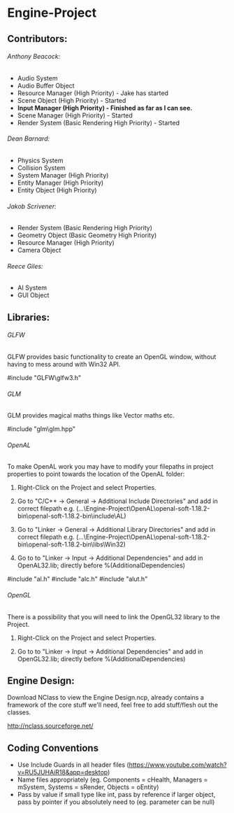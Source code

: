# Engine-Project

## Contributors:

###### Anthony Beacock:
- Audio System
- Audio Buffer Object
- Resource Manager (High Priority) - Jake has started
- Scene Object (High Priority) - Started
- **Input Manager (High Priority) - Finished as far as I can see.**
- Scene Manager (High Priority) - Started
- Render System (Basic Rendering High Priority) - Started

###### Dean Barnard:
- Physics System
- Collision System
- System Manager (High Priority)
- Entity Manager (High Priority)
- Entity Object (High Priority)

###### Jakob Scrivener:
- Render System (Basic Rendering High Priority)
- Geometry Object (Basic Geometry High Priority)
- Resource Manager (High Priority)
- Camera Object

###### Reece Giles:
- AI System
- GUI Object

## Libraries:

###### GLFW

GLFW provides basic functionality to create an OpenGL window, without having to mess around with Win32 API. 

#include "GLFW\glfw3.h"

###### GLM

GLM provides magical maths things like Vector maths etc.

#include "glm\glm.hpp"

###### OpenAL

To make OpenAL work you may have to modify your filepaths in project properties to point towards the location of the OpenAL folder:

1. Right-Click on the Project and select Properties.

2. Go to "C/C++ -> General -> Additional Include Directories" and add in correct filepath e.g.
	(...\Engine-Project\OpenAL\openal-soft-1.18.2-bin\openal-soft-1.18.2-bin\include\AL)

3. Go to "Linker -> General -> Additional Library Directories" and add in correct filepath e.g.
	(...\Engine-Project\OpenAL\openal-soft-1.18.2-bin\openal-soft-1.18.2-bin\libs\Win32)

4. Go to to "Linker -> Input -> Additional Dependencies" and add in OpenAL32.lib; directly before %(AdditionalDependencies)

#include "al.h" 
#include "alc.h" 
#include "alut.h"

###### OpenGL

There is a possibility that you will need to link the OpenGL32 library to the Project.

1. Right-Click on the Project and select Properties.

2. Go to to "Linker -> Input -> Additional Dependencies" and add in OpenGL32.lib; directly before %(AdditionalDependencies)


## Engine Design:

Download NClass to view the Engine Design.ncp, already contains a framework of the core stuff we'll need, feel free to add stuff/flesh out the classes.

http://nclass.sourceforge.net/

## Coding Conventions

- Use Include Guards in all header files (https://www.youtube.com/watch?v=RU5JUHAiR18&app=desktop)
- Name files appropriately (eg. Components = cHealth, Managers = mSystem, Systems = sRender, Objects = oEntity)
- Pass by value if small type like int, pass by reference if larger object, pass by pointer if you absolutely need to (eg. parameter can be null)

